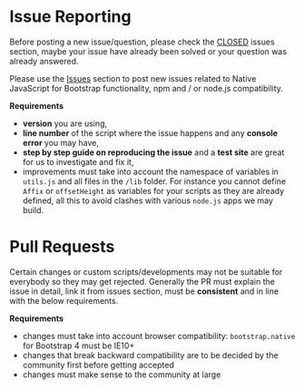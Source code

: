 # Issue Reporting
Before posting a new issue/question, please check the [CLOSED](https://github.com/thednp/bootstrap.native/issues?q=is%3Aissue+is%3Aclosed) issues section, maybe your issue have already been solved or your question was already answered.

Please use the [Issues](https://github.com/thednp/bootstrap.native/issues) section to post new issues related to Native JavaScript for Bootstrap functionality, npm and / or node.js compatibility. 

**Requirements**
* **version** you are using, 
* **line number** of the script where the issue happens and any **console error** you may have,
* **step by step guide on reproducing the issue** and a **test site** are great for us to investigate and fix it,
* improvements must take into account the namespace of variables in `utils.js` and all files in the `/lib` folder. For instance you cannot define `Affix` or `offsetHeight` as variables for your scripts as they are already defined, all this to avoid clashes with various `node.js` apps we may build.


# Pull Requests
Certain changes or custom scripts/developments may not be suitable for everybody so they may get rejected. Generally the PR must explain the issue in detail, link it from issues section, must be **consistent** and in line with the below requirements.
 
**Requirements**
* changes must take into account browser compatibility: `bootstrap.native` for Bootstrap 4 must be IE10+
* changes that break backward compatibility are to be decided by the community first before getting accepted
* changes must make sense to the community at large
